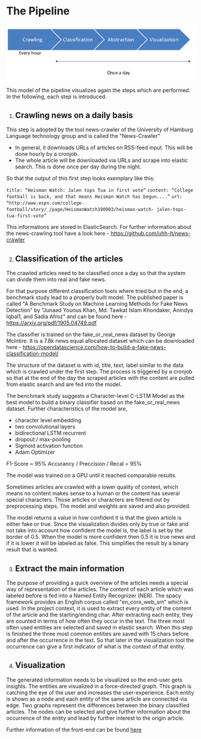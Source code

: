 # The Pipeline

![Visualization of the Pipeline](./pictures/PipeLine.png)

This model of the pipeline visualizes again the steps which are performed. In the following, each step is introduced.

1. ## Crawling news on a daily basis

This step is adopted by the tool news-crawler of the University of Hamburg Language technology group and is called the "News-Crawler"

* In general, it downloads URLs of articles on RSS-feed input. This will be done hourly by a cronjob.
* The whole article will be downloaded via URLs and scrape into elastic search. This is done once per day during the night.

So that the output of this first step looks exemplary like this:

`title: “Heisman Watch: Jalen tops Tua in first vote”`
`content: “College football is back, and that means Heisman Watch has begun....”`
`url: “http://www.espn.com/college-football/story/_/page/HeismanWatch190903/heisman-watch- jalen-tops-tua-first-vote”`

This informations are stored in ElasticSearch. For further information about the news-crawling tool have a look here - <https://github.com/uhh-lt/news-crawler>

2. ## Classification of the articles

The crawled articles need to be classified once a day so that the system can divide them into real and fake news.

For that purpose different classification tools where tried but in the end, a benchmark study lead to a properly built model. The published paper is called "A Benchmark Study on Machine Learning Methods for Fake News Detection" by "Junaed Younus Khan, Md. Tawkat Islam Khondaker, Anindya Iqbal1, and Sadia Afroz" and can be found here - <https://arxiv.org/pdf/1905.04749.pdf>

The classifier is trained on the fake_or_real_news dataset by George McIntire. It is a 7.8k news equal allocated dataset which can be downloaded here - <https://opendatascience.com/how-to-build-a-fake-news-classification-model/>

The structure of the dataset is with id, title, text, label similar to the data which is crawled under the first step. The process is triggered by a cronjob so that at the end of the day the scraped articles with the content are pulled from elastic search and are fed into the model.

The benchmark study suggests a Character-level C-LSTM Model as the best model to build a binary classifier based on the fake_or_real_news dataset. Further characteristics of the model are,

- character level embedding
- two convolutional layers
- bidirectional LSTM recurrent
- dropout / max-pooling
- Sigmoid activation function
- Adam Optimizer

F1-Score = 95%
Accurancy / Preccision / Recal = 95%

The model was trained on a GPU until it reached comparable results.

Sometimes articles are crawled with a lower quality of content, which means no content makes sense to a human or the content has several special characters. Those articles or characters are filtered out by preprocessing steps. The model and weights are saved and also provided. 

The model returns a value in how confident it is that the given article is either fake or true. Since the visualization divides only by true or fake and not take into account how confident the model is, the label is set by the border of 0.5. When the model is more confident then 0.5 it is true news and if it is lower it will be labeled as false. This simplifies the result by a binary result that is wanted.

3. ## Extract the main information

The purpose of providing a quick overview of the articles needs a special way of representation of the articles. The content of each article which was labeled before is fed into a Named Entity Recognizer (NER). The spacy framework provides an English corpus called "en_core_web_sm" which is used. In the project context, it is used to extract every entity of the content of the article and the starting/ending char.
After extracting each entity, they are counted in terms of how often they occur in the text. The three most often used entities are selected and saved in elastic search.
When this step is finished the three most common entities are saved with 15 chars before and after the occurrence in the text. So that later in the visualization tool the occurrence can give a first indicator of what is the context of that entity.

4. ## Visualization

The generated information needs to be visualized so the end-user gets insights. The entities are visualized in a force-directed graph. This graph is catching the eye of the user and increases the user-experience. Each entity is shown as a node and each entity of the same article are connected via edge.
Two graphs represent the differences between the binary classified articles. The nodes can be selected and give further information about the occurrence of the entity and lead by further interest to the origin article.

Further information of the front-end can be found [here](./Front-end-user-guide.md)
